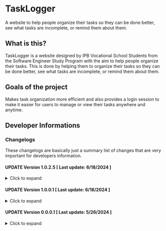 # TaskLogger
A website to help people organize their tasks so they can be done better, see what tasks are incomplete, or remind them about them.

## What is this?
TaskLogger is a website designed by IPB Vocational School Students from the Software Engineer Study Program with the aim to help people organize their tasks.
This is done by helping them to organize their tasks so they can be done better, see what tasks are incomplete, or remind them about them.

## Goals of the project
Makes task organization more efficient and also provides a login session to make it easier for users to manage or view their tasks anywhere and anytime.

## Developer Informations
### Changelogs
These changelogs are basically just a summary list of changes that are very important for developers information.

#### UPDATE Version 1.0.2.5 [ Last update: 6/18/2024 ]
<details>
<summary>Click to expand</summary>

**[ COMMONS ]**
- Added documents for the project
- Added logo image

**[ FLASK ]**
- Added project files

</details>

#### UPDATE Version 1.0.0.1 [ Last update: 6/18/2024 ]
<details>
<summary>Click to expand</summary>

**[ FLASK ]**
- Added flask's environment

</details>

#### UPDATE Version 0.0.0.1 [ Last update: 5/26/2024 ]
<details>
<summary>Click to expand</summary>

**[ COMMONS ]**
- Added README.md
- Initial commit

</details>